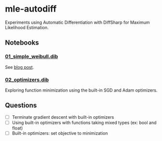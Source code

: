 # mle-autodiff

Experiments using Automatic Differentiation with DiffSharp for Maximum Likelihood Estimation.

## Notebooks

### [01_simple_weibull.dib](01_simple_weibull.dib)

See [blog post](https://brandewinder.com/2022/08/28/mle-of-weibull-process/).

### [02_optimizers.dib](02_optimizers.dib)

Exploring function minimization using the built-in SGD and Adam optimizers.

## Questions

- [ ] Terminate gradient descent with built-in optimizers
- [ ] Using built-in optimizers with functions taking mixed types (ex: bool and float)
- [ ] Built-in optimizers: set objective to minimization
